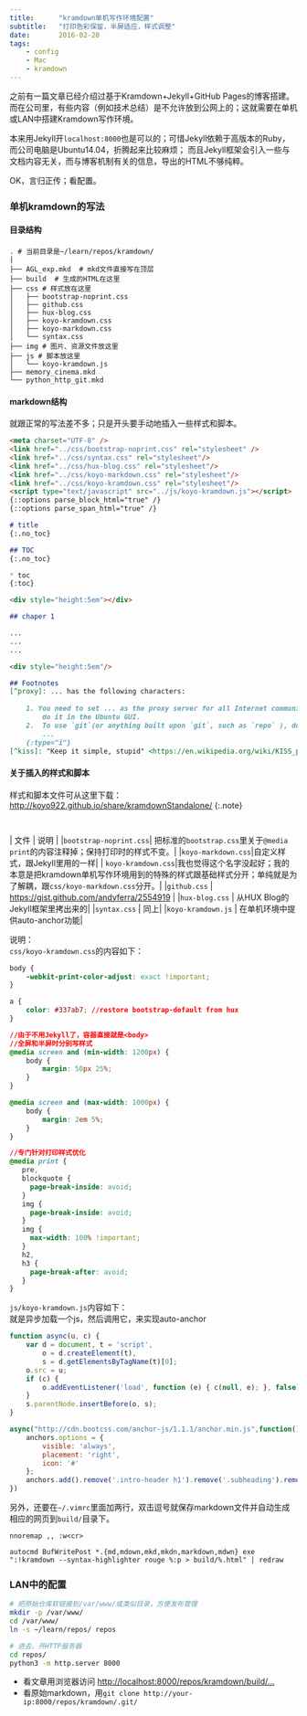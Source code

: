 ```yaml
---
title:      "kramdown单机写作环境配置"
subtitle:   "打印色彩保留，半屏适应，样式调整"
date:       2016-02-20
tags:
    - config
    - Mac
    - kramdown
---
```


之前有一篇文章已经介绍过基于Kramdown+Jekyll+GitHub Pages的博客搭建。
而在公司里，有些内容（例如技术总结）是不允许放到公网上的；这就需要在单机或LAN中搭建Kramdown写作环境。

本来用Jekyll开`localhost:8000`也是可以的；可惜Jekyll依赖于高版本的Ruby，而公司电脑是Ubuntu14.04，折腾起来比较麻烦；
而且Jekyll框架会引入一些与文档内容无关，而与博客机制有关的信息，导出的HTML不够纯粹。

OK，言归正传；看配置。

### 单机kramdown的写法

#### 目录结构

~~~ tree
. # 当前目录是~/learn/repos/kramdown/
|
├── AGL_exp.mkd  # mkd文件直接写在顶层
├── build  # 生成的HTML在这里
├── css # 样式放在这里
│   ├── bootstrap-noprint.css
│   ├── github.css
│   ├── hux-blog.css
│   ├── koyo-kramdown.css
│   ├── koyo-markdown.css
│   └── syntax.css
├── img # 图片、资源文件放这里
├── js # 脚本放这里
│   └── koyo-kramdown.js
├── memory_cinema.mkd
└── python_http_git.mkd
~~~

#### markdown结构
就跟正常的写法差不多；只是开头要手动地插入一些样式和脚本。

~~~ markdown
<meta charset="UTF-8" />
<link href="../css/bootstrap-noprint.css" rel="stylesheet" />
<link href="../css/syntax.css" rel="stylesheet"/>
<link href="../css/hux-blog.css" rel="stylesheet"/>
<link href="../css/koyo-markdown.css" rel="stylesheet"/>
<link href="../css/koyo-kramdown.css" rel="stylesheet"/>
<script type="text/javascript" src="../js/koyo-kramdown.js"></script>
{::options parse_block_html="true" /}
{::options parse_span_html="true" /}

# title
{:.no_toc}

## TOC
{:.no_toc}

* toc
{:toc}

<div style="height:5em"></div>

## chaper 1

...
...
...

<div style="height:5em"/>

## Footnotes
[^proxy]: ... has the following characters:
	
	1. You need to set ... as the proxy server for all Internet communications,
		do it in the Ubuntu GUI.
	2.	To use `git`(or anything built upon `git`, such as `repo` ), do the following:
		...
	{:type="i"}
[^kiss]: "Keep it simple, stupid" <https://en.wikipedia.org/wiki/KISS_principle#In_software_development>
~~~

#### 关于插入的样式和脚本
样式和脚本文件可从这里下载：<http://koyo922.github.io/share/kramdownStandalone/>
{:.note}

<div style="height:1em"></div>

| 文件 | 说明 |
|`bootstrap-noprint.css`| 把标准的`bootstrap.css`里关于`@media print`的内容注释掉；保持打印时的样式不变。|
|`koyo-markdown.css`|自定义样式，跟Jekyll里用的一样|
| `koyo-kramdown.css`|我也觉得这个名字没起好；我的本意是把kramdown单机写作环境用到的特殊的样式跟基础样式分开；单纯就是为了解耦，跟`css/koyo-markdown.css`分开。|
|`github.css` | <https://gist.github.com/andyferra/2554919> |
|`hux-blog.css` | 从HUX Blog的Jekyll框架里拷出来的|
|`syntax.css` | 同上|
|`koyo-kramdown.js` | 在单机环境中提供auto-anchor功能|


说明：  
`css/koyo-kramdown.css`的内容如下：

~~~ css
body {
	-webkit-print-color-adjust: exact !important;
}

a {
	color: #337ab7; //restore bootstrap-default from hux
}

//由于不用Jekyll了，容器直接就是<body>
//全屏和半屏时分别写样式
@media screen and (min-width: 1200px) {
	body {
		margin: 50px 25%;
	}
}

@media screen and (max-width: 1000px) {
    body {
		margin: 2em 5%;
    }
}

//专门针对打印样式优化
@media print {
   pre,
   blockquote {
     page-break-inside: avoid;
   }
   img {
     page-break-inside: avoid;
   }
   img {
     max-width: 100% !important;
   }
   h2,
   h3 {
     page-break-after: avoid;
   }
}
~~~

`js/koyo-kramdown.js`内容如下：  
就是异步加载一个js，然后调用它，来实现auto-anchor

~~~ js
function async(u, c) {
	var d = document, t = 'script',
		o = d.createElement(t),
		s = d.getElementsByTagName(t)[0];
	o.src = u;
	if (c) {
		o.addEventListener('load', function (e) { c(null, e); }, false);
	}
	s.parentNode.insertBefore(o, s);
}

async("http://cdn.bootcss.com/anchor-js/1.1.1/anchor.min.js",function(){
	anchors.options = {
		visible: 'always',
		placement: 'right',
		icon: '#'
	};
	anchors.add().remove('.intro-header h1').remove('.subheading').remove('.sidebar-container h5');
})
~~~

另外，还要在`~/.vimrc`里面加两行，双击逗号就保存markdown文件并自动生成相应的网页到`build/`目录下。

~~~ vimrc
nnoremap ,, :w<cr>

autocmd BufWritePost *.{md,mdown,mkd,mkdn,markdown,mdwn} exe ":!kramdown --syntax-highlighter rouge %:p > build/%.html" | redraw
~~~

### LAN中的配置

~~~ zsh
# 把原始仓库软链接到/var/www/或类似目录，方便发布管理
mkdir -p /var/www/
cd /var/www/
ln -s ~/learn/repos/ repos

# 进去，开HTTP服务器
cd repos/
python3 -m http.server 8000
~~~

*	看文章用浏览器访问 <http://localhost:8000/repos/kramdown/build/...>
*	看原始markdown，用`git clone http://your-ip:8000/repos/kramdown/.git/`
